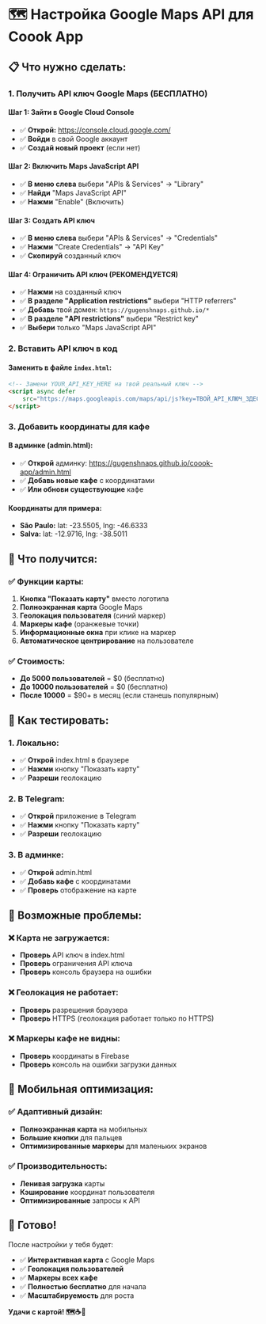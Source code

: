 # 🗺️ Настройка Google Maps API для Coook App

## 📋 Что нужно сделать:

### 1. Получить API ключ Google Maps (БЕСПЛАТНО)

#### Шаг 1: Зайти в Google Cloud Console
- ✅ **Открой:** https://console.cloud.google.com/
- ✅ **Войди** в свой Google аккаунт
- ✅ **Создай новый проект** (если нет)

#### Шаг 2: Включить Maps JavaScript API
- ✅ **В меню слева** выбери "APIs & Services" → "Library"
- ✅ **Найди** "Maps JavaScript API"
- ✅ **Нажми** "Enable" (Включить)

#### Шаг 3: Создать API ключ
- ✅ **В меню слева** выбери "APIs & Services" → "Credentials"
- ✅ **Нажми** "Create Credentials" → "API Key"
- ✅ **Скопируй** созданный ключ

#### Шаг 4: Ограничить API ключ (РЕКОМЕНДУЕТСЯ)
- ✅ **Нажми** на созданный ключ
- ✅ **В разделе "Application restrictions"** выбери "HTTP referrers"
- ✅ **Добавь** твой домен: `https://gugenshnaps.github.io/*`
- ✅ **В разделе "API restrictions"** выбери "Restrict key"
- ✅ **Выбери** только "Maps JavaScript API"

### 2. Вставить API ключ в код

#### Заменить в файле `index.html`:
```html
<!-- Замени YOUR_API_KEY_HERE на твой реальный ключ -->
<script async defer
    src="https://maps.googleapis.com/maps/api/js?key=ТВОЙ_API_КЛЮЧ_ЗДЕСЬ&libraries=places&callback=initMap">
</script>
```

### 3. Добавить координаты для кафе

#### В админке (admin.html):
- ✅ **Открой** админку: https://gugenshnaps.github.io/coook-app/admin.html
- ✅ **Добавь новые кафе** с координатами
- ✅ **Или обнови существующие** кафе

#### Координаты для примера:
- **São Paulo:** lat: -23.5505, lng: -46.6333
- **Salva:** lat: -12.9716, lng: -38.5011

## 🎯 Что получится:

### ✅ Функции карты:
1. **Кнопка "Показать карту"** вместо логотипа
2. **Полноэкранная карта** Google Maps
3. **Геолокация пользователя** (синий маркер)
4. **Маркеры кафе** (оранжевые точки)
5. **Информационные окна** при клике на маркер
6. **Автоматическое центрирование** на пользователе

### ✅ Стоимость:
- **До 5000 пользователей** = $0 (бесплатно)
- **До 10000 пользователей** = $0 (бесплатно)
- **После 10000** = $90+ в месяц (если станешь популярным)

## 🚀 Как тестировать:

### 1. Локально:
- ✅ **Открой** index.html в браузере
- ✅ **Нажми** кнопку "Показать карту"
- ✅ **Разреши** геолокацию

### 2. В Telegram:
- ✅ **Открой** приложение в Telegram
- ✅ **Нажми** кнопку "Показать карту"
- ✅ **Разреши** геолокацию

### 3. В админке:
- ✅ **Открой** admin.html
- ✅ **Добавь кафе** с координатами
- ✅ **Проверь** отображение на карте

## 🔧 Возможные проблемы:

### ❌ Карта не загружается:
- **Проверь** API ключ в index.html
- **Проверь** ограничения API ключа
- **Проверь** консоль браузера на ошибки

### ❌ Геолокация не работает:
- **Проверь** разрешения браузера
- **Проверь** HTTPS (геолокация работает только по HTTPS)

### ❌ Маркеры кафе не видны:
- **Проверь** координаты в Firebase
- **Проверь** консоль на ошибки загрузки данных

## 📱 Мобильная оптимизация:

### ✅ Адаптивный дизайн:
- **Полноэкранная карта** на мобильных
- **Большие кнопки** для пальцев
- **Оптимизированные маркеры** для маленьких экранов

### ✅ Производительность:
- **Ленивая загрузка** карты
- **Кэширование** координат пользователя
- **Оптимизированные** запросы к API

## 🎉 Готово!

После настройки у тебя будет:
- ✅ **Интерактивная карта** с Google Maps
- ✅ **Геолокация пользователей** 
- ✅ **Маркеры всех кафе**
- ✅ **Полностью бесплатно** для начала
- ✅ **Масштабируемость** для роста

**Удачи с картой! 🗺️☕🚀**
